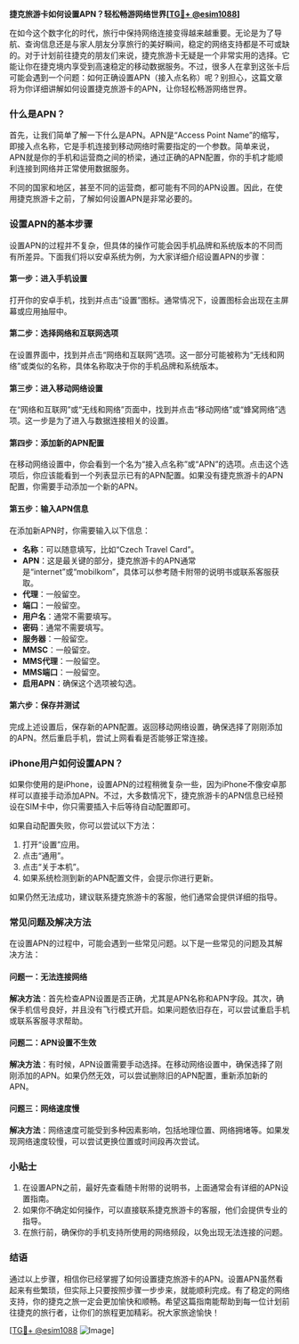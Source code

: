 **捷克旅游卡如何设置APN？轻松畅游网络世界[[TG💪+ @esim1088](https://t.me/s/esim1088)]**

在如今这个数字化的时代，旅行中保持网络连接变得越来越重要。无论是为了导航、查询信息还是与家人朋友分享旅行的美好瞬间，稳定的网络支持都是不可或缺的。对于计划前往捷克的朋友们来说，捷克旅游卡无疑是一个非常实用的选择。它能让你在捷克境内享受到高速稳定的移动数据服务。不过，很多人在拿到这张卡后可能会遇到一个问题：如何正确设置APN（接入点名称）呢？别担心，这篇文章将为你详细讲解如何设置捷克旅游卡的APN，让你轻松畅游网络世界。

### 什么是APN？

首先，让我们简单了解一下什么是APN。APN是“Access Point Name”的缩写，即接入点名称，它是手机连接到移动网络时需要指定的一个参数。简单来说，APN就是你的手机和运营商之间的桥梁，通过正确的APN配置，你的手机才能顺利连接到网络并正常使用数据服务。

不同的国家和地区，甚至不同的运营商，都可能有不同的APN设置。因此，在使用捷克旅游卡之前，了解如何设置APN是非常必要的。

### 设置APN的基本步骤

设置APN的过程并不复杂，但具体的操作可能会因手机品牌和系统版本的不同而有所差异。下面我们将以安卓系统为例，为大家详细介绍设置APN的步骤：

#### 第一步：进入手机设置

打开你的安卓手机，找到并点击“设置”图标。通常情况下，设置图标会出现在主屏幕或应用抽屉中。

#### 第二步：选择网络和互联网选项

在设置界面中，找到并点击“网络和互联网”选项。这一部分可能被称为“无线和网络”或类似的名称，具体名称取决于你的手机品牌和系统版本。

#### 第三步：进入移动网络设置

在“网络和互联网”或“无线和网络”页面中，找到并点击“移动网络”或“蜂窝网络”选项。这一步是为了进入与数据连接相关的设置。

#### 第四步：添加新的APN配置

在移动网络设置中，你会看到一个名为“接入点名称”或“APN”的选项。点击这个选项后，你应该能看到一个列表显示已有的APN配置。如果没有捷克旅游卡的APN配置，你需要手动添加一个新的APN。

#### 第五步：输入APN信息

在添加新APN时，你需要输入以下信息：
- **名称**：可以随意填写，比如“Czech Travel Card”。
- **APN**：这是最关键的部分，捷克旅游卡的APN通常是“internet”或“mobilkom”，具体可以参考随卡附带的说明书或联系客服获取。
- **代理**：一般留空。
- **端口**：一般留空。
- **用户名**：通常不需要填写。
- **密码**：通常不需要填写。
- **服务器**：一般留空。
- **MMSC**：一般留空。
- **MMS代理**：一般留空。
- **MMS端口**：一般留空。
- **启用APN**：确保这个选项被勾选。

#### 第六步：保存并测试

完成上述设置后，保存新的APN配置。返回移动网络设置，确保选择了刚刚添加的APN。然后重启手机，尝试上网看看是否能够正常连接。

### iPhone用户如何设置APN？

如果你使用的是iPhone，设置APN的过程稍微复杂一些，因为iPhone不像安卓那样可以直接手动添加APN。不过，大多数情况下，捷克旅游卡的APN信息已经预设在SIM卡中，你只需要插入卡后等待自动配置即可。

如果自动配置失败，你可以尝试以下方法：

1. 打开“设置”应用。
2. 点击“通用”。
3. 点击“关于本机”。
4. 如果系统检测到新的APN配置文件，会提示你进行更新。

如果仍然无法成功，建议联系捷克旅游卡的客服，他们通常会提供详细的指导。

### 常见问题及解决方法

在设置APN的过程中，可能会遇到一些常见问题。以下是一些常见的问题及其解决方法：

#### 问题一：无法连接网络

**解决方法**：首先检查APN设置是否正确，尤其是APN名称和APN字段。其次，确保手机信号良好，并且没有飞行模式开启。如果问题依旧存在，可以尝试重启手机或联系客服寻求帮助。

#### 问题二：APN设置不生效

**解决方法**：有时候，APN设置需要手动选择。在移动网络设置中，确保选择了刚刚添加的APN。如果仍然无效，可以尝试删除旧的APN配置，重新添加新的APN。

#### 问题三：网络速度慢

**解决方法**：网络速度可能受到多种因素影响，包括地理位置、网络拥堵等。如果发现网络速度较慢，可以尝试更换位置或时间段再次尝试。

### 小贴士

1. 在设置APN之前，最好先查看随卡附带的说明书，上面通常会有详细的APN设置指南。
2. 如果你不确定如何操作，可以直接联系捷克旅游卡的客服，他们会提供专业的指导。
3. 在旅行前，确保你的手机支持所使用的网络频段，以免出现无法连接的问题。

### 结语

通过以上步骤，相信你已经掌握了如何设置捷克旅游卡的APN。设置APN虽然看起来有些繁琐，但实际上只要按照步骤一步步来，就能顺利完成。有了稳定的网络支持，你的捷克之旅一定会更加愉快和顺畅。希望这篇指南能帮助到每一位计划前往捷克的旅行者，让你们的旅程更加精彩。祝大家旅途愉快！

[[TG💪+ @esim1088](https://t.me/s/esim1088) ![Image](https://i.postimg.cc/4NQfJmqS/Snipaste-2025-05-13-00-14-12.png)]